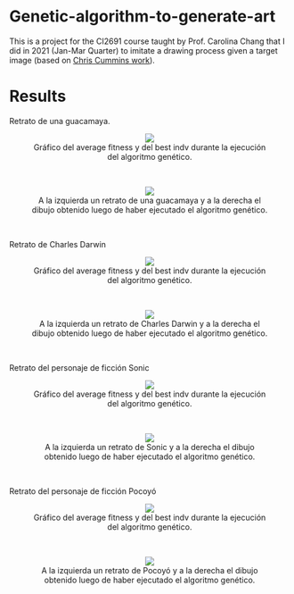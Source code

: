 # Genetic-algorithm-to-generate-art

This is a project for the CI2691 course taught by Prof. Carolina Chang that I did in 2021 (Jan-Mar Quarter) to imitate a drawing process given a target image (based 
on [Chris Cummins work](https://chriscummins.cc/s/genetics/#)).

# Results

<p>Retrato de una guacamaya.</p>
<figure>
  <center>
  <img src="https://i.ibb.co/dpxz7S7/grafico.jpg" />
  <figcaption>Gráfico del average fitness y del best indv durante la ejecución del algoritmo genético.</figcaption>
  </center>
</figure>

<br>

<figure>
  <center>
  <img src="https://i.ibb.co/6FznfwH/grid.jpg" />
  <figcaption>A la izquierda un retrato de una guacamaya y a la derecha el dibujo obtenido luego de haber ejecutado el algoritmo genético.</figcaption>
  </center>
</figure>

<br>

<p>Retrato de Charles Darwin</p>
<figure>
  <center>
  <img src="https://i.ibb.co/zSGwpPV/graficoo-post.jpg" />
  <figcaption>Gráfico del average fitness y del best indv durante la ejecución del algoritmo genético.</figcaption>
  </center>
</figure>

<br>

<figure>
  <center>
  <img src="https://i.ibb.co/sKGrXLb/gridd-post.jpg" />
  <figcaption>A la izquierda un retrato de Charles Darwin y a la derecha el dibujo obtenido luego de haber ejecutado el algoritmo genético.</figcaption>
  </center>
</figure>

<br>

<p>Retrato del personaje de ficción Sonic</p>
<figure>
  <center>
  <img src="https://i.ibb.co/Hq2CGwG/graficoo-1.jpg" />
  <figcaption>Gráfico del average fitness y del best indv durante la ejecución del algoritmo genético.</figcaption>
  </center>
</figure>

<br>

<figure>
  <center>
  <img src="https://i.ibb.co/PNRLW10/gridd-2.jpg" />
  <figcaption>A la izquierda un retrato de Sonic y a la derecha el dibujo obtenido luego de haber ejecutado el algoritmo genético.</figcaption>
  </center>
</figure>

<br>

<p>Retrato del personaje de ficción Pocoyó</p>
<figure>
  <center>
  <img src="https://i.ibb.co/yyDc54K/grafico-3.jpg" />
  <figcaption>Gráfico del average fitness y del best indv durante la ejecución del algoritmo genético.</figcaption>
  </center>
</figure>

<br>

<figure>
  <center>
  <img src="https://i.ibb.co/9phw8D6/grid-3.jpg" />
  <figcaption>A la izquierda un retrato de Pocoyó y a la derecha el dibujo obtenido luego de haber ejecutado el algoritmo genético.</figcaption>
  </center>
</figure>
